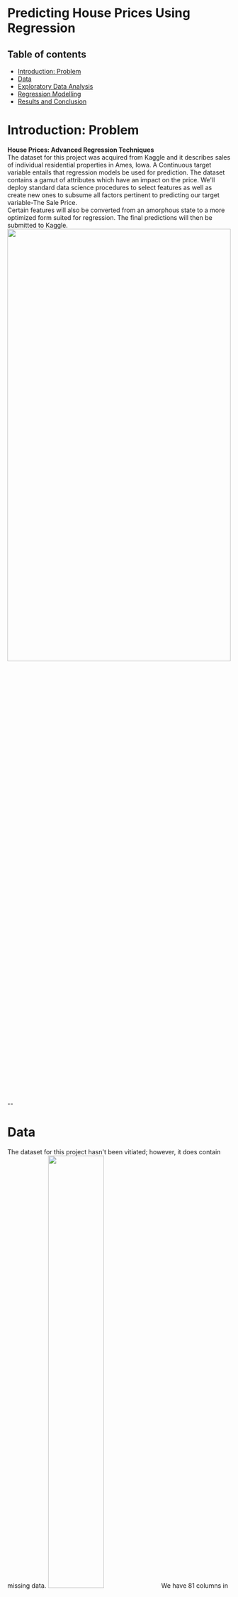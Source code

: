 # Predicting House Prices Using Regression

## Table of contents
* [Introduction: Problem](#introduction)
* [Data](#data)
* [Exploratory Data Analysis](#analysis)
* [Regression Modelling](#modelling)
* [Results and Conclusion](#results)

# Introduction: Problem<a name="introduction"></a>
<b> House Prices: Advanced Regression Techniques</b>
<br>
The dataset for this project was acquired from Kaggle and it describes sales of individual residential properties in Ames, Iowa.
A Continuous target variable entails that regression models be used for prediction.
The dataset contains a gamut of attributes which have an impact on the price. We'll deploy standard data science procedures 
to select features as well as create new ones to subsume all factors pertinent to predicting our target variable-The Sale Price. <br> 
Certain features will also be converted from an amorphous state to a more optimized form suited for regression. The final predictions will then be submitted to Kaggle.
<img src = "files/Housing-Prices.jpg" height = 50% width = 100%>

--

# Data<a name="data"></a>
The dataset for this project hasn't been vitiated; however, it does contain missing data.
<img src = "files/Dataset.png" height = 50% width = 50%>
We have 81 columns in this dataset; one for the target variable, one for ID and 79 for attributes. Not exactly a glut compared to the number of attributes present in corporate data but enough to generate meaningful inferences. 

We'll analyse the target variable by generating a histogram.
<img src ="files/NormalDist.png" height = 50% width = 50%/>
Making the target variable normally distributed often leads to better results

Sale Price is not normally distributed, we will apply a transformation to it and then fit our regression to predict the transformed values

It's not necessary for the Linear Regression algorithm to have a y variable that is normally distributed; however, it is necessary for the errors to be normally distributed and one way to ensure this is by transforming the y variable

We'll use <b>histograms</b> and the <b>D'Agostino K^2 Test</b> to determine normality

We'll apply the following three transformations :
<ol>
<li>Square root
<li>Log
<li>Box cox
</ol>    
<img src ="files/NormalTransform.png" height = 80% width = 70%/>

Interpreting the D'Agostino K^2 score.<br>
This test outputs a "p-value". The larges the p-value, the closer the distribution is to normal.

We will take a <b>small sample</b> of each distribution as the test detects even minor deviations in very large samples.

<img src ="files/NormalPval.png" height = 50% width = 50%/>

According to frequentist statistics we can declare the distribution to be normal (more specifically: fail to reject the null hypothesis that it is normal) if p > 0.05.


According to our scores, the p values of Log and Box Cox Transformations are <b>above 0.05</b> and since the p value changes every time we sample; <b>We'll sample multiple times and consider the transformation that consistently results in a lower p value.</b>The choice of transformation between Log and Boxcox is a trivial one as both have a similar effect on precision. We'll apply the BoxCox transformation to our target variable

#### Handling Missing Data

We'll extract columns that have missing values 
<img src ="files/train_missingval.png" height = 20% width = 20%/>
The training dataset has 19 columns containing missing data and the test dataset has 33 columns containing missing data.
We'll be austere with the amount of missing data that is permissible by removing columns with more than 75% of missing data.
<img src ="files/col_missing.png" height = 20% width = 20%/>

## We'll impute the remaining missing values using a predefined function
We'll define a function to handle missing values and pass the names of columns containing missing values as the argument

#### Transforming predictor variables for optimal model performance
We'll extract continuous predictor variables that are skewed and apply a log transform to make them more normally distributed.
<img src ="files/skew.png" height = 20% width = 20%/>
Next, we'll one hot encode categorical variables
# Analysis<a name="analysis"></a>
#### Exploratory Data Analysis
#### Let's explore our dataset for patterns and relationships between the target and predictor
The number of attributes seems involved; however, we'll only consider those attributes that have a siginificant correlation and remove any superfluous attributes using a heatmap
<img src ="files/heatmap.png" height = 80% width = 50%/>
Let's select features which have a correlation magnitude <b>greater</b> than 0.6
<img src ="files/heatmap2.png" height = 80% width = 50%/>

#### 'OverallQual' has the highest correlation with our target followed by Year variables, this makes sense as recently built houses generally have higher prices
<img src ="files/OQ.png" height = 80% width = 80%/>
OverallQual seems to have a non linear relationship, we can square this column to achieve linearity
<img src ="files/OQ2.png" height = 50% width = 50%/>
There's clearly a premium on houses which were built more recently and have a higher overall quality. 
We'll create a new attribute to subsume this observation.
We can also divide the overall quality by the lot area to get a term which represents the overall quality per sqft. <br>


Let's take a closer look at the correlation of Total Basement Square ft. and Ground floor Living Area
<img src ="files/TbGr.png" height = 80% width = 80%/>
We'll combine these two features to create a new feature since they are highly correlated

We can also combine Total Basement Square Ft, 1st and 2nd floor Square Ft to create a new variable which summarises all three. <br>
<img src ="files/SquareFt.png" height = 80% width = 80%/>
Let's take a look at the relationship between number of cars and garage area on price
<img src ="files/car.png" height = 80% width = 80%/>
Interestingly,  the Sale Price drops once we have more than 3 Garage Cars

#### Once we have created our new features, we'll remove all superfluous features and proceed towards modelling
--

# Modelling <a name="modelling"></a>
We'll split our training dataset into two; a training set and a validation set.
<b> Regularization a.k.a desensitization is very useful in analysing datasets which have a lot of variables</b> <br>
    We will model our raw data using Linear, Ridge, and Lasso Regression using a pipeline.
    
We'll compare the efficacy of our regression models using their R<sup>2</sup> scores
<img src ="files/r2.png" height = 30% width = 30%/>

####  Ridge regression performs slightly better as it doesn't cancel elements out by labelling their coefficients to 0(like Lasso)
#### Let's plot the actual values with our predicted values
<img src ="files/pred.png" height = 80% width = 80%/>
We can observe a strong linear relationship which is an indicator of good model accuracy

# Results <a name="results"></a>
We'll apply the inverse BoxCox transform to our target variable to make it easier to construe.
<img src ="files/results.png" height = 20% width = 20%/>
The results of this project achieved a Root Mean Logarithmic Score 0.13286 ranking it in the top 20% of submissions.

--


